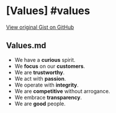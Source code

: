 # [Values] #values

[View original Gist on GitHub](https://gist.github.com/Integralist/27e6c7a74957186916d9a0fa0adc697f)

## Values.md

- We have a **curious** spirit.
- We **focus** on our **customers**.
- We are **trustworthy**.
- We act with **passion**.
- We operate with **integrity**.
- We are **competitive** without arrogance.
- We embrace **transparency**.
- We are **good** people.

